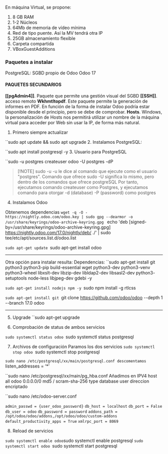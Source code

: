 En máquina Virtual, se propone:
1. 8 GB RAM
2. 1-2 Núcleos
3. 64Mb de memoria de vídeo mínima
4. Red de tipo puente. Así la MV tendrá otra IP
5. 25GB almacenamiento flexible
6. Carpeta compartida
7. VBoxGuestAdditions

### Paquetes a instalar

PostgreSQL: SGBD propio de Odoo
Odoo 17
#### PAQUETES SECUNDARIOS

**[[pgAdmin4]]**. Paquete que permite una gestión visual del SGBD
**[[SSH]]**. acceso remoto
**Wkhmtltopdf**. Este paquete permite la generación de informes en PDF. En
función de la forma de instalar Odoo podría estar disponible desde el principio,
pero se debe de comprobar.
**Hosts**. Windows, la personalización de Hosts nos permitirá utilizar un nombre de la máquina virtual para acceder por Web sin usar la IP, de forma más natural.

1. Primero siempre actualizar

``sudo apt update && sudo apt upgrade
2. Instalamos PostgreSQL:

``sudo apt install postgresql -y
3. Usuario para PostgreSQL

``sudo -u postgres createuser odoo -U postgres -dP

> [!NOTE] sudo -u 
> -u le dice al comando que ejecute como el usuario "postgres". Comando que ofrece sudo
> -U significa lo mismo, pero dentro de los comandos que ofrece postgreSQL
> Por tanto, ejecutamos comando createuser como Postgres, y ejecutamos comando para otorgar -d (database) -P (password) como postgres

4. Instalamos Odoo

Obtenemos dependencias
``wget -q -O - https://nightly.odoo.com/odoo.key | sudo gpg --dearmor -o /usr/share/keyrings/odoo-archive-keyring.gpg
`` echo 'deb [signed-by=/usr/share/keyrings/odoo-archive-keyring.gpg] https://nightly.odoo.com/17.0/nightly/deb/ ./' | sudo tee/etc/apt/sources.list.d/odoo.list

``sudo apt-get update
``sudo apt-get install odoo

---
Otra opción para instalar resulta:
Dependencias:
``sudo apt-get install git python3 python3-pip build-essential wget python3-dev python3-venv python3-wheel libxslt-dev libzip-dev libldap2-dev libsasl2-dev python3- setuptools node-less libjpeg-dev gdebi -y

``sudo apt-get install nodejs npm -y
``sudo npm install -g rtlcss

``sudo apt-get install git
``git clone https://github.com/odoo/odoo --depth 1 --branch 17.0 odoo

--- 

5. Upgrade
``sudo apt-get upgrade

6. Comprobación de status de ambos servicios

``sudo systemctl status odoo
``sudo systemctl status postgresql

7.  Archivos de configuración
Paramos los dos servicios
``sudo systemctl stop odoo
``sudo systemctl stop postgresql

``sudo nano /etc/postgresql/xx/main/postgresql.conf
descomentamos 
``listen_addresses = ‘*’

``sudo nano /etc/postgresql/xx/main/pg_hba.conf
Añadimos en IPV4
host    all             odoo             0.0.0.0/0               md5 / scram-sha-256
type   database   user               direccion             encriptado

``sudo nano /etc/odoo-server.conf


`admin_passwd = {user_odoo_password}`
`db_host = localhost`
`db_port = False`
`db_user = odoo`
`db_password = password`
`addons_path = /opt/odoo/odoo/addons,/opt/odoo/odoo/custom-addons`
`default_productivity_apps = True`
`xmlrpc_port = 8069`

8.  Reload de servicios

`` sudo systemctl enable odoo
``sudo systemctl enable postgresql
``sudo systemctl start odoo
``sudo systemctl start postgresql


